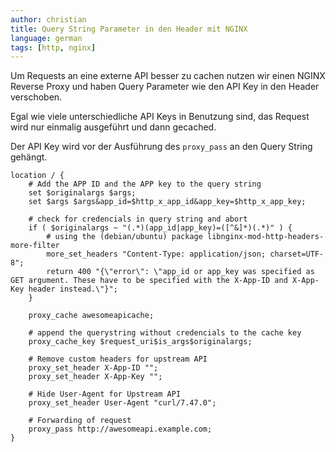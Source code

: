 ```yaml
---
author: christian
title: Query String Parameter in den Header mit NGINX
language: german
tags: [http, nginx]
---
```


Um Requests an eine externe API besser zu cachen
nutzen wir einen NGINX Reverse Proxy und haben Query
Parameter wie den API Key in den Header verschoben.

Egal wie viele unterschiedliche API Keys in Benutzung
sind, das Request wird nur einmalig ausgeführt und dann
gecached.

Der API Key wird vor der Ausführung des `proxy_pass`
an den Query String gehängt.

```
location / {
    # Add the APP ID and the APP key to the query string
    set $originalargs $args;
    set $args $args&app_id=$http_x_app_id&app_key=$http_x_app_key;

    # check for credencials in query string and abort
    if ( $originalargs ~ "(.*)(app_id|app_key)=([^&]*)(.*)" ) {
        # using the (debian/ubuntu) package libnginx-mod-http-headers-more-filter
        more_set_headers "Content-Type: application/json; charset=UTF-8";
        return 400 "{\"error\": \"app_id or app_key was specified as GET argument. These have to be specified with the X-App-ID and X-App-Key header instead.\"}";
    }

    proxy_cache awesomeapicache;

    # append the querystring without credencials to the cache key
    proxy_cache_key $request_uri$is_args$originalargs;

    # Remove custom headers for upstream API
    proxy_set_header X-App-ID "";
    proxy_set_header X-App-Key "";

    # Hide User-Agent for Upstream API
    proxy_set_header User-Agent "curl/7.47.0";

    # Forwarding of request
    proxy_pass http://awesomeapi.example.com;
}
```
